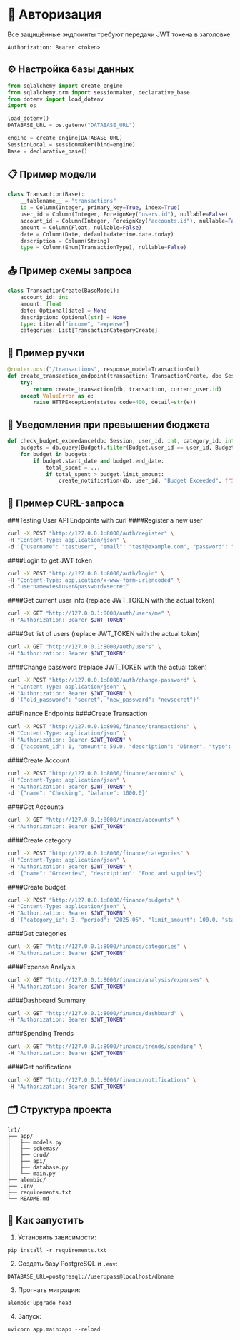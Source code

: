 # 🔐 Авторизация

Все защищённые эндпоинты требуют передачи JWT токена в заголовке:

```
Authorization: Bearer <token>
```

## ⚙️ Настройка базы данных

```python
from sqlalchemy import create_engine
from sqlalchemy.orm import sessionmaker, declarative_base
from dotenv import load_dotenv
import os

load_dotenv()
DATABASE_URL = os.getenv("DATABASE_URL")

engine = create_engine(DATABASE_URL)
SessionLocal = sessionmaker(bind=engine)
Base = declarative_base()
```

## 📋 Пример модели

```python
class Transaction(Base):
    __tablename__ = "transactions"
    id = Column(Integer, primary_key=True, index=True)
    user_id = Column(Integer, ForeignKey("users.id"), nullable=False)
    account_id = Column(Integer, ForeignKey("accounts.id"), nullable=False)
    amount = Column(Float, nullable=False)
    date = Column(Date, default=datetime.date.today)
    description = Column(String)
    type = Column(Enum(TransactionType), nullable=False)
```

## 📤 Пример схемы запроса

```python
class TransactionCreate(BaseModel):
    account_id: int
    amount: float
    date: Optional[date] = None
    description: Optional[str] = None
    type: Literal["income", "expense"]
    categories: List[TransactionCategoryCreate]
```

## 📡 Пример ручки

```python
@router.post("/transactions", response_model=TransactionOut)
def create_transaction_endpoint(transaction: TransactionCreate, db: Session = Depends(get_db), current_user: User = Depends(get_current_user)):
    try:
        return create_transaction(db, transaction, current_user.id)
    except ValueError as e:
        raise HTTPException(status_code=400, detail=str(e))
```

## 📍 Уведомления при превышении бюджета

```python
def check_budget_exceedance(db: Session, user_id: int, category_id: int):
    budgets = db.query(Budget).filter(Budget.user_id == user_id, Budget.category_id == category_id).all()
    for budget in budgets:
        if budget.start_date and budget.end_date:
            total_spent = ...
            if total_spent > budget.limit_amount:
                create_notification(db, user_id, "Budget Exceeded", f"Spent: {total_spent}, Limit: {budget.limit_amount}")
```

## 🧪 Пример CURL-запроса

###Testing User API Endpoints with curl
####Register a new user
```bash
curl -X POST "http://127.0.0.1:8000/auth/register" \
-H "Content-Type: application/json" \
-d '{"username": "testuser", "email": "test@example.com", "password": "secret"}'
```

####Login to get JWT token
```bash
curl -X POST "http://127.0.0.1:8000/auth/login" \
-H "Content-Type: application/x-www-form-urlencoded" \
-d "username=testuser&password=secret"
```

####Get current user info (replace JWT_TOKEN with the actual token)
```bash
curl -X GET "http://127.0.0.1:8000/auth/users/me" \
-H "Authorization: Bearer $JWT_TOKEN"
```

####Get list of users (replace JWT_TOKEN with the actual token)
```bash
curl -X GET "http://127.0.0.1:8000/auth/users" \
-H "Authorization: Bearer $JWT_TOKEN"
```

####Change password (replace JWT_TOKEN with the actual token)
```bash
curl -X POST "http://127.0.0.1:8000/auth/change-password" \
-H "Content-Type: application/json" \
-H "Authorization: Bearer $JWT_TOKEN" \
-d '{"old_password": "secret", "new_password": "newsecret"}'
```

###Finance Endpoints
####Create Transaction
```bash
curl -X POST "http://127.0.0.1:8000/finance/transactions" \
-H "Content-Type: application/json" \
-H "Authorization: Bearer $JWT_TOKEN" \
-d '{"account_id": 1, "amount": 50.0, "description": "Dinner", "type": "expense", "categories": [{"category_id": 2, "allocated_amount": 50.0}]}'
```

####Create Account
```bash
curl -X POST "http://127.0.0.1:8000/finance/accounts" \
-H "Content-Type: application/json" \
-H "Authorization: Bearer $JWT_TOKEN" \
-d '{"name": "Checking", "balance": 1000.0}'
```

####Get Accounts
```bash
curl -X GET "http://127.0.0.1:8000/finance/accounts" \
-H "Authorization: Bearer $JWT_TOKEN"
```

####Create category
```bash
curl -X POST "http://127.0.0.1:8000/finance/categories" \
-H "Content-Type: application/json" \
-H "Authorization: Bearer $JWT_TOKEN" \
-d '{"name": "Groceries", "description": "Food and supplies"}'
```

####Create budget
```bash
curl -X POST "http://127.0.0.1:8000/finance/budgets" \
-H "Content-Type: application/json" \
-H "Authorization: Bearer $JWT_TOKEN" \
-d '{"category_id": 3, "period": "2025-05", "limit_amount": 100.0, "start_date": "2025-04-01", "end_date": "2025-12-31"}'
```

####Get categories
```bash
curl -X GET "http://127.0.0.1:8000/finance/categories" \
-H "Authorization: Bearer $JWT_TOKEN"
```

####Expense Analysis
```bash
curl -X GET "http://127.0.0.1:8000/finance/analysis/expenses" \
-H "Authorization: Bearer $JWT_TOKEN"
```

####Dashboard Summary
```bash
curl -X GET "http://127.0.0.1:8000/finance/dashboard" \
-H "Authorization: Bearer $JWT_TOKEN"
```

####Spending Trends
```bash
curl -X GET "http://127.0.0.1:8000/finance/trends/spending" \
-H "Authorization: Bearer $JWT_TOKEN"
```

####Get notifications
```bash
curl -X GET "http://127.0.0.1:8000/finance/notifications" \
-H "Authorization: Bearer $JWT_TOKEN"
```

## 🗂 Структура проекта

```
lr1/
├── app/
│   ├── models.py
│   ├── schemas/
│   ├── crud/
│   ├── api/
│   ├── database.py
│   └── main.py
├── alembic/
├── .env
├── requirements.txt
└── README.md
```

## 🚀 Как запустить

1. Установить зависимости:
```
pip install -r requirements.txt
```

2. Создать базу PostgreSQL и `.env`:
```
DATABASE_URL=postgresql://user:pass@localhost/dbname
```

3. Прогнать миграции:
```
alembic upgrade head
```

4. Запуск:
```
uvicorn app.main:app --reload
```
